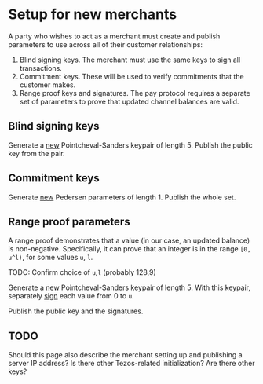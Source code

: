 # Setup for new merchants

A party who wishes to act as a merchant must create and publish parameters to use across all of their customer relationships: 

1. Blind signing keys. The merchant must use the same keys to sign all transactions.
2. Commitment keys. These will be used to verify commitments that the customer makes.
3. Range proof keys and signatures. The pay protocol requires a separate set of parameters to prove that updated channel balances are valid.


## Blind signing keys
Generate a [new](https://github.com/boltlabs-inc/libzkchannels-crypto/blob/main/libzkchannels-crypto/src/ps_keys.rs#L69) Pointcheval-Sanders keypair of length 5.
Publish the public key from the pair.

## Commitment keys
Generate [new](https://github.com/boltlabs-inc/libzkchannels-crypto/blob/main/libzkchannels-crypto/src/pedersen_commitments.rs#L41) Pedersen parameters of length 1. Publish the whole set.

## Range proof parameters

A range proof demonstrates that a value (in our case, an updated balance) is non-negative. Specifically, it can prove that an integer is in the range `[0, u^l)`, for some values `u`, `l`. 

TODO: Confirm choice of `u`,`l` (probably 128,9)

Generate a [new](https://github.com/boltlabs-inc/libzkchannels-crypto/blob/main/libzkchannels-crypto/src/ps_keys.rs#L69) Pointcheval-Sanders keypair of length 5.
With this keypair, separately [sign](https://github.com/boltlabs-inc/libzkchannels-crypto/blob/main/libzkchannels-crypto/src/ps_signatures.rs#L64) each value from 0 to `u`.

Publish the public key and the signatures.

## TODO 
Should this page also describe the merchant setting up and publishing a server IP address? Is there other Tezos-related initialization? Are there other keys?

